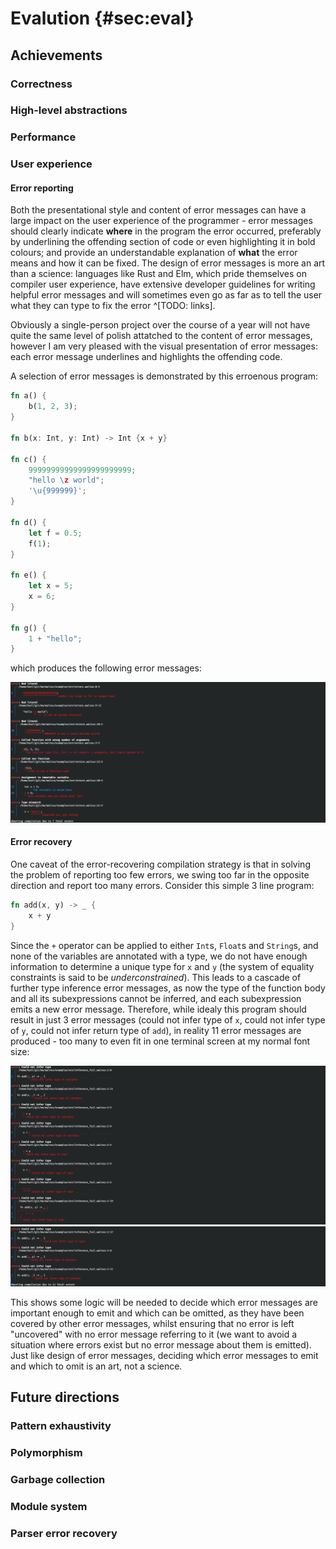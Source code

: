 # Evalution {#sec:eval}

## Achievements

### Correctness

### High-level abstractions

### Performance

### User experience
#### Error reporting
Both the presentational style and content of error messages can have a large
impact on the user experience of the programmer - error messages should clearly
indicate **where** in the program the error occurred, preferably by underlining
the offending section of code or even highlighting it in bold colours; and
provide an understandable explanation of **what** the error means and how it can
be fixed. The design of error messages is more an art than a science: languages
like Rust and Elm, which pride themselves on compiler user experience, have
extensive developer guidelines for writing helpful error messages and will
sometimes even go as far as to tell the user what they can type to fix the error
^[TODO: links].

Obviously a single-person project over the course of a year will not have quite
the same level of polish attatched to the content of error messages, however I
am very pleased with the visual presentation of error messages: each error
message underlines and highlights the offending code. 

A selection of error messages is demonstrated by this erroenous program:
```rust
fn a() {
    b(1, 2, 3);
}

fn b(x: Int, y: Int) -> Int {x + y}

fn c() {
    99999999999999999999999;
    "hello \z world";
    '\u{999999}';
}

fn d() {
    let f = 0.5;
    f(1);
}

fn e() {
    let x = 5;
    x = 6;
}

fn g() {
    1 + "hello";
}
```

which produces the following error messages:

![](img/errors.png)

#### Error recovery
One caveat of the error-recovering compilation strategy is that in solving the
problem of reporting too few errors, we swing too far in the opposite direction
and report too many errors. Consider this simple 3 line program:

```rust
fn add(x, y) -> _ {
    x + y
}
```

Since the `+` operator can be applied to either `Int`s, `Float`s and `String`s,
and none of the variables are annotated with a type, we do not have enough
information to determine a unique type for `x` and `y` (the system of equality
constraints is said to be *underconstrained*). This leads to a cascade of
further type inference error messages, as now the type of the function body and
all its subexpressions cannot be inferred, and each subexpression emits a new
error message. Therefore, while idealy this program should result in just 3
error messages (could not infer type of `x`, could not infer type of `y`, could
not infer return type of `add`), in reality 11 error messages are produced - too
many to even fit in one terminal screen at my normal font size:

![](img/too-many-errors-1.png)
![](img/too-many-errors-2.png)

This shows some logic will be needed to decide which error messages are
important enough to emit and which can be omitted, as they have been covered by
other error messages, whilst ensuring that no error is left "uncovered" with no
error message referring to it (we want to avoid a situation where errors exist
but no error message about them is emitted). Just like design of error messages,
deciding which error messages to emit and which to omit is an art, not a science.

## Future directions

### Pattern exhaustivity

### Polymorphism

### Garbage collection

### Module system

### Parser error recovery